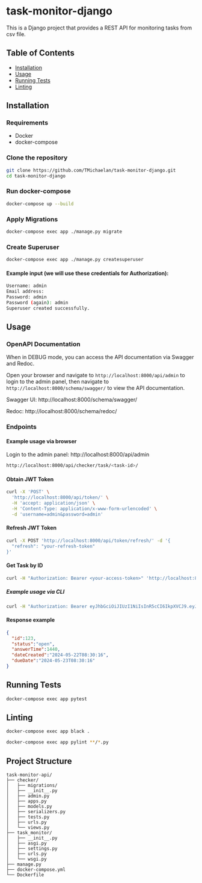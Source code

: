 # task-monitor-django

This is a Django project that provides a REST API for monitoring tasks from csv file.

## Table of Contents
- [Installation](#installation)
- [Usage](#usage)
- [Running Tests](#running-tests)
- [Linting](#linting)

## Installation

### Requirements
* Docker
* docker-compose

### Clone the repository
```sh
git clone https://github.com/TMichaelan/task-monitor-django.git
cd task-monitor-django
```

### Run docker-compose
```sh
docker-compose up --build
```

### Apply Migrations
```sh
docker-compose exec app ./manage.py migrate
```

### Create Superuser
```sh
docker-compose exec app ./manage.py createsuperuser
```

#### Example input (we will use these credentials for Authorization):
```sh
Username: admin
Email address:
Password: admin
Password (again): admin
Superuser created successfully.
```

## Usage

### OpenAPI Documentation

When in DEBUG mode, you can access the API documentation via Swagger and Redoc.

Open your browser and navigate to `http://localhost:8000/api/admin` to login to the admin panel, then navigate to `http://localhost:8000/schema/swagger/` to view the API documentation.



Swagger UI: http://localhost:8000/schema/swagger/

Redoc: http://localhost:8000/schema/redoc/

### Endpoints

#### Example usage via browser

Login to the admin panel: http://localhost:8000/api/admin

```sh
http://localhost:8000/api/checker/task/<task-id>/
```

#### Obtain JWT Token

```sh
curl -X 'POST' \
  'http://localhost:8000/api/token/' \
  -H 'accept: application/json' \
  -H 'Content-Type: application/x-www-form-urlencoded' \
  -d 'username=admin&password=admin'
```

####  Refresh JWT Token

```sh
curl -X POST 'http://localhost:8000/api/token/refresh/' -d '{
  "refresh": "your-refresh-token"
}'
```

#### Get Task by ID
```sh
curl -H "Authorization: Bearer <your-access-token>" 'http://localhost:8000/api/checker/task/<task-id>/'
```
##### Example usage via CLI
```sh
curl -H "Authorization: Bearer eyJhbGciOiJIUzI1NiIsInR5cCI6IkpXVCJ9.eyJ0b2tlbl90eXBlIjoiYWNjZXNzIiwiZXhwIjoxNzE2NzUzMzYyLCJpYXQiOjE3MTY3NDYxNjIsImp0aSI6IjEyZDRhYjkwNmYzMjRhYTM4YjFiOWZjNDc1OGVkYjJkIiwidXNlcl9pZCI6MX0.bbIn8zX4hoTWDW1v6dPwn9IhFaK2-i1cgnvr6q6CQ9k" 'http://localhost:8000/api/checker/task/123/'
```
#### Response example
```json
{
  "id":123,
  "status":"open",
  "answerTime":1440,
  "dateCreated":"2024-05-22T08:30:16",
  "dueDate":"2024-05-23T08:30:16"
}
```

## Running Tests

```sh
docker-compose exec app pytest
```

## Linting

```sh
docker-compose exec app black .
```
```sh
docker-compose exec app pylint **/*.py
```

## Project Structure

```
task-monitor-api/
├── checker/
│   ├── migrations/
│   ├── __init__.py
│   ├── admin.py
│   ├── apps.py
│   ├── models.py
│   ├── serializers.py
│   ├── tests.py
│   ├── urls.py
│   └── views.py
├── task_monitor/
│   ├── __init__.py
│   ├── asgi.py
│   ├── settings.py
│   ├── urls.py
│   └── wsgi.py
├── manage.py
├── docker-compose.yml
└── Dockerfile
```
